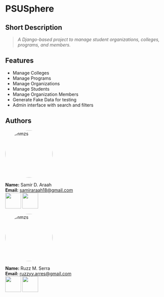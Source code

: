 # **PSUSphere**

## Short Description
> *A Django-based project to manage student organizations, colleges, programs, and members.*

## Features
- Manage Colleges
- Manage Programs
- Manage Organizations
- Manage Students
- Manage Organization Members
- Generate Fake Data for testing
- Admin interface with search and filters

## Authors  
<img src="https://avatars.githubusercontent.com/u/111891955?v=4" alt="xammzs" style="border-radius: 50%" width=150>  

**Name:** Samir D. Araah    
**Email:** samiraraah18@gmail.com  
<a href="https://github.com/xamzzs"><img src="https://github.com/gauravghongde/social-icons/blob/master/PNG/White/Github_white.png?raw=true" width=50></a>
<a href="https://www.facebook.com/samir.dima.1291"><img src="https://github.com/gauravghongde/social-icons/blob/master/PNG/Color/Facebook.png?raw=true" width=50></a>

<img src="https://avatars.githubusercontent.com/u/225894109?v=4" alt="xammzs" style="border-radius: 50%" width=150>  

**Name:** Ruzz M. Serra  
**Email:** ruzzyy.arres@gmail.com  
<a href="https://github.com/Ruzzyyyy"><img src="https://github.com/gauravghongde/social-icons/blob/master/PNG/White/Github_white.png?raw=true" width=50></a>
<a href="https://www.facebook.com/zzurlimor.arres"><img src="https://github.com/gauravghongde/social-icons/blob/master/PNG/Color/Facebook.png?raw=true" width=50></a>